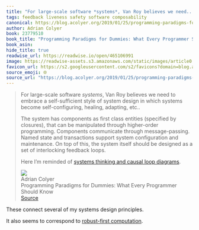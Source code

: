 ```yaml
---
title: "For large-scale software *systems*, Van Roy believes we need..."
tags: feedback liveness safety software composability
canonical: https://blog.acolyer.org/2019/01/25/programming-paradigms-for-dummies-what-every-programmer-should-know/
author: Adrian Colyer
book: 23779510
book_title: "Programming Paradigms for Dummies: What Every Programmer Should Know"
book_asin: 
hide_title: true
readwise_url: https://readwise.io/open/465106991
image: https://readwise-assets.s3.amazonaws.com/static/images/article0.00998d930354.png
favicon_url: https://s2.googleusercontent.com/s2/favicons?domain=blog.acolyer.org
source_emoji: 🌐
source_url: "https://blog.acolyer.org/2019/01/25/programming-paradigms-for-dummies-what-every-programmer-should-know/#:~:text=For%20large-scale%20software,%28https%3A%2F%2Fthesystemsthinker.com%2Fguidelines-for-drawing-causal-loop-diagrams-2%2F%29."
---
```


> For large-scale software *systems*, Van Roy believes we need to embrace a self-sufficient style of system design in which systems become self-configuring, healing, adapting, etc..
> 
> The system has components as first class entities (specified by closures), that can be manipulated through higher-order programming. Components communicate through message-passing. Named state and transactions support system configuration and maintenance. On top of this, the system itself should be designed as a set of interlocking feedback loops.
> 
> Here I’m reminded of [systems thinking and causal loop diagrams](https://thesystemsthinker.com/guidelines-for-drawing-causal-loop-diagrams-2/).
> <div class="quoteback-footer"><div class="quoteback-avatar"><img class="mini-favicon" src="https://s2.googleusercontent.com/s2/favicons?domain=blog.acolyer.org"></div><div class="quoteback-metadata"><div class="metadata-inner"><span style="display:none">FROM:</span><div aria-label="Adrian Colyer" class="quoteback-author"> Adrian Colyer</div><div aria-label="Programming Paradigms for Dummies: What Every Programmer Should Know" class="quoteback-title"> Programming Paradigms for Dummies: What Every Programmer Should Know</div></div></div><div class="quoteback-backlink"><a target="_blank" aria-label="go to the full text of this quotation" rel="noopener" href="https://blog.acolyer.org/2019/01/25/programming-paradigms-for-dummies-what-every-programmer-should-know/#:~:text=For%20large-scale%20software,%28https%3A%2F%2Fthesystemsthinker.com%2Fguidelines-for-drawing-causal-loop-diagrams-2%2F%29." class="quoteback-arrow"> Source</a></div></div>

These connect several of my systems design principles.

It also seems to correspond to [robust-first computation](https://www.joshbeckman.org/notes/688698718).